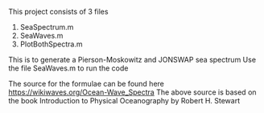 This project consists of 3 files
1. SeaSpectrum.m
2. SeaWaves.m
3. PlotBothSpectra.m

This is to generate a Pierson-Moskowitz and JONSWAP sea spectrum
Use the file SeaWaves.m to run the code

The source for the formulae can be found here 
https://wikiwaves.org/Ocean-Wave_Spectra
The above source is based on the book Introduction to Physical Oceanography by Robert H. Stewart
